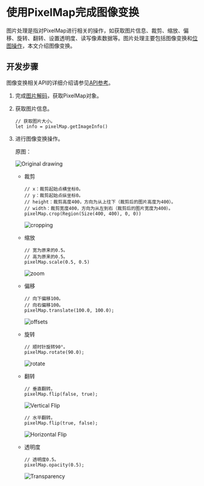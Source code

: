 # 使用PixelMap完成图像变换

图片处理是指对PixelMap进行相关的操作，如获取图片信息、裁剪、缩放、偏移、旋转、翻转、设置透明度、读写像素数据等。图片处理主要包括图像变换和[位图操作](./cj-image-pixelmap-operation.md)，本文介绍图像变换。

## 开发步骤

图像变换相关API的详细介绍请参见[API参考](../../../../API_Reference/source_zh_cn/apis/ImageKit/cj-apis-image.md#class-pixelmap)。

1. 完成[图片解码](./cj-image-decoding.md)，获取PixelMap对象。

2. 获取图片信息。

    <!-- compile -->

    ```cangjie
    // 获取图片大小。
    let info = pixelMap.getImageInfo()
    ```

3. 进行图像变换操作。

   原图：

     ![Original drawing](./figures/original-drawing.jpeg)

   - 裁剪

     <!-- compile -->

     ```cangjie
     // x：裁剪起始点横坐标0。
     // y：裁剪起始点纵坐标0。
     // height：裁剪高度400，方向为从上往下（裁剪后的图片高度为400）。
     // width：裁剪宽度400，方向为从左到右（裁剪后的图片宽度为400）。
     pixelMap.crop(Region(Size(400, 400), 0, 0))
     ```

     ![cropping](./figures/cropping.jpeg)

   - 缩放

     <!-- compile -->

     ```cangjie
     // 宽为原来的0.5。
     // 高为原来的0.5。
     pixelMap.scale(0.5, 0.5)
     ```

     ![zoom](./figures/zoom.jpeg)

   - 偏移

     <!-- compile -->

     ```cangjie
     // 向下偏移100。
     // 向右偏移100。
     pixelMap.translate(100.0, 100.0);
     ```

     ![offsets](./figures/offsets.jpeg)

   - 旋转

     <!-- compile -->

     ```cangjie
     // 顺时针旋转90°。
     pixelMap.rotate(90.0);
     ```

     ![rotate](./figures/rotate.jpeg)

   - 翻转

     <!-- compile -->

     ```cangjie
     // 垂直翻转。
     pixelMap.flip(false, true);
     ```

     ![Vertical Flip](./figures/vertical-flip.jpeg)

     <!-- compile -->

     ```cangjie
     // 水平翻转。
     pixelMap.flip(true, false);
     ```

     ![Horizontal Flip](./figures/horizontal-flip.jpeg)

   - 透明度

     <!-- compile -->

     ```cangjie
     // 透明度0.5。
     pixelMap.opacity(0.5);
     ```

     ![Transparency](./figures/transparency.png)
